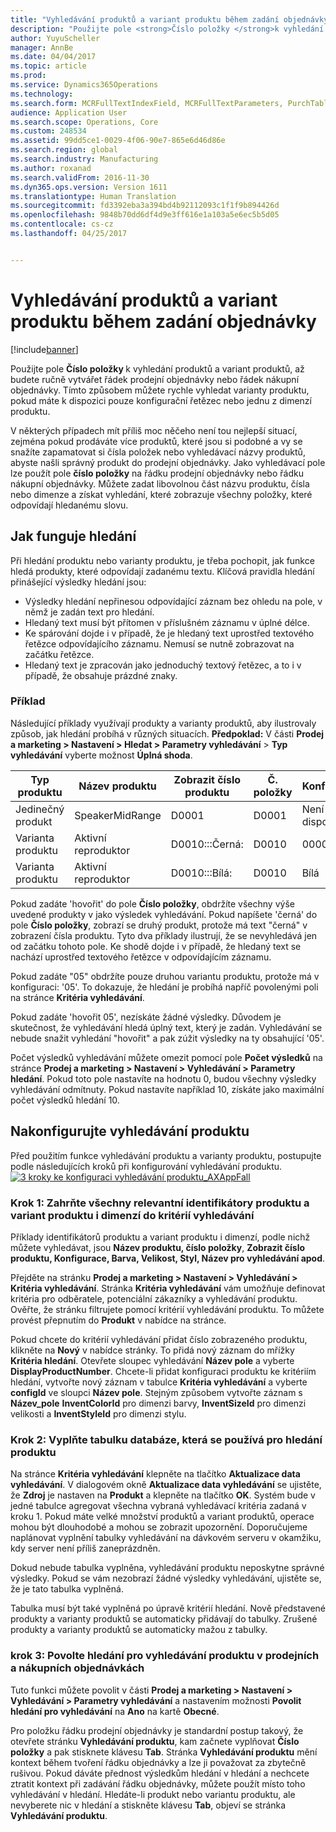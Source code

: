 ```yaml
---
title: "Vyhledávání produktů a variant produktu během zadání objednávky"
description: "Použijte pole <strong>Číslo položky </strong>k vyhledání produktů a variant produktů, až budete ručně vytvářet řádek prodejní objednávky nebo řádek nákupní objednávky.  Tímto způsobem můžete rychle vyhledat varianty produktu, pokud máte k dispozici pouze konfigurační řetězec nebo jednu z dimenzí produktu."
author: YuyuScheller
manager: AnnBe
ms.date: 04/04/2017
ms.topic: article
ms.prod: 
ms.service: Dynamics365Operations
ms.technology: 
ms.search.form: MCRFullTextIndexField, MCRFullTextParameters, PurchTable, SalesTable
audience: Application User
ms.search.scope: Operations, Core
ms.custom: 248534
ms.assetid: 99dd5ce1-0029-4f06-90e7-865e6d46d86e
ms.search.region: global
ms.search.industry: Manufacturing
ms.author: roxanad
ms.search.validFrom: 2016-11-30
ms.dyn365.ops.version: Version 1611
ms.translationtype: Human Translation
ms.sourcegitcommit: fd3392eba3a394bd4b92112093c1f1f9b894426d
ms.openlocfilehash: 9848b70dd6df4d9e3ff616e1a103a5e6ec5b5d05
ms.contentlocale: cs-cz
ms.lasthandoff: 04/25/2017


---
```


# <a name="search-for-products-and-product-variants-during-order-entry"></a>Vyhledávání produktů a variant produktu během zadání objednávky

[!include[banner](../includes/banner.md)]


Použijte pole <strong>Číslo položky </strong>k vyhledání produktů a variant produktů, až budete ručně vytvářet řádek prodejní objednávky nebo řádek nákupní objednávky.  Tímto způsobem můžete rychle vyhledat varianty produktu, pokud máte k dispozici pouze konfigurační řetězec nebo jednu z dimenzí produktu.

V některých případech mít příliš moc něčeho není tou nejlepší situací, zejména pokud prodáváte více produktů, které jsou si podobné a vy se snažíte zapamatovat si čísla položek nebo vyhledávací názvy produktů, abyste našli správný produkt do prodejní objednávky. Jako vyhledávací pole lze použít pole **číslo položky** na řádku prodejní objednávky nebo řádku nákupní objednávky. Můžete zadat libovolnou část názvu produktu, čísla nebo dimenze a získat vyhledání, které zobrazuje všechny položky, které odpovídají hledanému slovu.

## <a name="how-search-works"></a>Jak funguje hledání
Při hledání produktu nebo varianty produktu, je třeba pochopit, jak funkce hledá produkty, které odpovídají zadanému textu. Klíčová pravidla hledání přinášející výsledky hledání jsou:

-   Výsledky hledání nepřinesou odpovídající záznam bez ohledu na pole, v němž je zadán text pro hledání.
-   Hledaný text musí být přítomen v příslušném záznamu v úplné délce.
-   Ke spárování dojde i v případě, že je hledaný text uprostřed textového řetězce odpovídajícího záznamu. Nemusí se nutně zobrazovat na začátku řetězce.
-   Hledaný text je zpracován jako jednoduchý textový řetězec, a to i v případě, že obsahuje prázdné znaky.

### <a name="examples"></a>Příklad

Následující příklady využívají produkty a varianty produktů, aby ilustrovaly způsob, jak hledání probíhá v různých situacích. **Předpoklad:** V části **Prodej a marketing &gt; Nastavení &gt; Hledat &gt; Parametry vyhledávání** &gt; **Typ vyhledávání** vyberte možnost **Úplná shoda**.

| Typ produktu     | Název produktu    | Zobrazit číslo produktu | Č. položky | Konfigurace |
|------------------|-----------------|------------------------|-------------|---------------|
| Jedinečný produkt | SpeakerMidRange | D0001                  | D0001       | Není k dispozici            |
| Varianta produktu  | Aktivní reproduktor  | D0010:::Černá:         | D0010       | 000005        |
| Varianta produktu  | Aktivní reproduktor  | D0010:::Bílá:         | D0010       | Bílá         |

Pokud zadáte 'hovořit' do pole **Číslo položky**, obdržíte všechny výše uvedené produkty v jako výsledek vyhledávání. Pokud napíšete 'černá' do pole **Číslo položky**, zobrazí se druhý produkt, protože má text "černá" v zobrazení čísla produktu. Tyto dva příklady ilustrují, že se nevyhledává jen od začátku tohoto pole. Ke shodě dojde i v případě, že hledaný text se nachází uprostřed textového řetězce v odpovídajícím záznamu.  

Pokud zadáte "05" obdržíte pouze druhou variantu produktu, protože má v konfiguraci: '05'. To dokazuje, že hledání je probíhá napříč povolenými poli na stránce **Kritéria vyhledávání**.  

Pokud zadáte 'hovořit 05', nezískáte žádné výsledky. Důvodem je skutečnost, že vyhledávání hledá úplný text, který je zadán. Vyhledávání se nebude snažit vyhledání "hovořit" a pak zúžit výsledky na ty obsahující '05'.  

Počet výsledků vyhledávání můžete omezit pomocí pole **Počet výsledků** na stránce **Prodej a marketing &gt; Nastavení &gt; Vyhledávání &gt; Parametry hledání**. Pokud toto pole nastavíte na hodnotu 0, budou všechny výsledky vyhledávání odmítnuty. Pokud nastavíte například 10, získáte jako maximální počet výsledků hledání 10.

## <a name="configure-the-product-search"></a>Nakonfigurujte vyhledávání produktu
Před použitím funkce vyhledávání produktu a varianty produktu, postupujte podle následujících kroků při konfigurování vyhledávání produktu. [![3 kroky ke konfiguraci vyhledávání produktu\_AXAppFall](./media/3-steps-to-configure-product-search_axappfall.png)](./media/3-steps-to-configure-product-search_axappfall.png)

### <a name="step-1-include-all-the-relevant-product-and-product-variant-identifiers-and-dimensions-in-the-search-criteria"></a>Krok 1: Zahrňte všechny relevantní identifikátory produktu a variant produktu i dimenzí do kritérií vyhledávání

Příklady identifikátorů produktu a variant produktu i dimenzí, podle nichž můžete vyhledávat, jsou **Název produktu, číslo položky**, **Zobrazit číslo produktu, Konfigurace, Barva, Velikost, Styl, Název pro vyhledávání apod**.  

Přejděte na stránku **Prodej a marketing &gt; Nastavení &gt; Vyhledávání &gt; Kritéria vyhledávání**. Stránka **Kritéria vyhledávání** vám umožňuje definovat kritéria pro odběratele, potenciální zákazníky a vyhledávání produktu. Ověřte, že stránku filtrujete pomocí kritérií vyhledávání produktu. To můžete provést přepnutím do **Produkt** v nabídce na stránce.  

Pokud chcete do kritérií vyhledávání přidat číslo zobrazeného produktu, klikněte na **Nový** v nabídce stránky. To přidá nový záznam do mřížky **Kritéria hledání**. Otevřete sloupec vyhledávání **Název pole** a vyberte **DisplayProductNumber**. Chcete-li přidat konfiguraci produktu ke kritériím hledání, vytvořte nový záznam v tabulce **Kritéria vyhledávání** a vyberte **configId** ve sloupci **Název pole**. Stejným způsobem vytvořte záznam s **Název_pole** **InventColorId** pro dimenzi barvy, **InventSizeId** pro dimenzi velikosti a **InventStyleId** pro dimenzi stylu.

### <a name="step-2-populate-the-database-table-that-is-used-for-product-search"></a>Krok 2: Vyplňte tabulku databáze, která se používá pro hledání produktu

Na stránce **Kritéria vyhledávání** klepněte na tlačítko **Aktualizace data vyhledávání**. V dialogovém okně **Aktualizace data vyhledávání** se ujistěte, že **Zdroj** je nastaven na **Produkt** a klepněte na tlačítko **OK**. Systém bude v jedné tabulce agregovat všechna vybraná vyhledávací kritéria zadaná v kroku 1. Pokud máte velké množství produktů a variant produktů, operace mohou být dlouhodobé a mohou se zobrazit upozornění. Doporučujeme naplánovat vyplnění tabulky vyhledávání na dávkovém serveru v okamžiku, kdy server není příliš zaneprázdněn.  

Dokud nebude tabulka vyplněna, vyhledávání produktu neposkytne správné výsledky. Pokud se vám nezobrazí žádné výsledky vyhledávání, ujistěte se, že je tato tabulka vyplněná.  

Tabulka musí být také vyplněná po úpravě kritérií hledání. Nově představené produkty a varianty produktů se automaticky přidávají do tabulky. Zrušené produkty a varianty produktů se automaticky mažou z tabulky.

### <a name="step-3-enable-the-lookup-for-product-search-on-sales-and-purchase-order-lines"></a>krok 3: Povolte hledání pro vyhledávání produktu v prodejních a nákupních objednávkách

Tuto funkci můžete povolit v části **Prodej a marketing &gt; Nastavení &gt; Vyhledávání &gt; Parametry vyhledávání** a nastavením možnosti **Povolit hledání pro vyhledávání** na **Ano** na kartě **Obecné**.  

Pro položku řádku prodejní objednávky je standardní postup takový, že otevřete stránku **Vyhledávání produktu**, kam začnete vyplňovat **Číslo položky** a pak stisknete klávesu **Tab**. Stránka **Vyhledávání produktu** mění kontext během tvoření řádku objednávky a lze ji považovat za zbytečně rušivou. Pokud dáváte přednost výsledkům hledání v hledání a nechcete ztratit kontext při zadávání řádku objednávky, můžete použít místo toho vyhledávání v hledání. Hledáte-li produkt nebo variantu produktu, ale nevyberete nic v hledání a stiskněte klávesu **Tab**, objeví se stránka **Vyhledávání produktu**.




